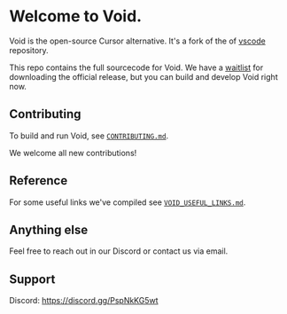 # Welcome to Void.


Void is the open-source Cursor alternative. It's a fork of the of [vscode](https://github.com/microsoft/vscode) repository.

This repo contains the full sourcecode for Void. We have a [waitlist](https://voideditor.com/email) for downloading the official release, but you can build and develop Void right now.

## Contributing

To build and run Void, see [`CONTRIBUTING.md`](https://github.com/voideditor/void/blob/main/CONTRIBUTING.md).

We welcome all new contributions!

## Reference
For some useful links we've compiled see [`VOID_USEFUL_LINKS.md`](https://github.com/voideditor/void/blob/main/VOID_USEFUL_LINKS.md).

## Anything else
Feel free to reach out in our Discord or contact us via email.

## Support
Discord: https://discord.gg/PspNkKG5wt
